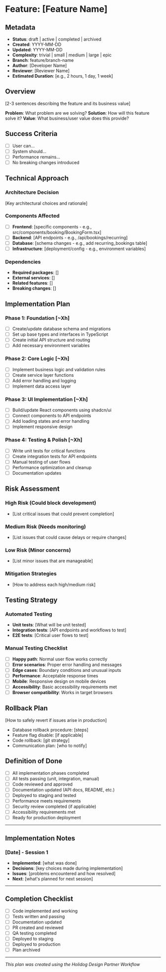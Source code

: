 # Feature: [Feature Name]

## Metadata
- **Status**: draft | active | completed | archived
- **Created**: YYYY-MM-DD
- **Updated**: YYYY-MM-DD
- **Complexity**: trivial | small | medium | large | epic
- **Branch**: feature/branch-name
- **Author**: [Developer Name]
- **Reviewer**: [Reviewer Name]
- **Estimated Duration**: [e.g., 2 hours, 1 day, 1 week]

## Overview
[2-3 sentences describing the feature and its business value]

**Problem**: What problem are we solving?
**Solution**: How will this feature solve it?
**Value**: What business/user value does this provide?

## Success Criteria
- [ ] User can...
- [ ] System should...
- [ ] Performance remains...
- [ ] No breaking changes introduced

## Technical Approach

### Architecture Decision
[Key architectural choices and rationale]

### Components Affected
- [ ] **Frontend**: [specific components - e.g., src/components/booking/BookingForm.tsx]
- [ ] **Backend**: [API endpoints - e.g., /api/bookings/recurring]
- [ ] **Database**: [schema changes - e.g., add recurring_bookings table]
- [ ] **Infrastructure**: [deployment/config - e.g., environment variables]

### Dependencies
- **Required packages**: []
- **External services**: []
- **Related features**: []
- **Breaking changes**: []

## Implementation Plan

### Phase 1: Foundation [~Xh]
- [ ] Create/update database schema and migrations
- [ ] Set up base types and interfaces in TypeScript
- [ ] Create initial API structure and routing
- [ ] Add necessary environment variables

### Phase 2: Core Logic [~Xh]
- [ ] Implement business logic and validation rules
- [ ] Create service layer functions
- [ ] Add error handling and logging
- [ ] Implement data access layer

### Phase 3: UI Implementation [~Xh]
- [ ] Build/update React components using shadcn/ui
- [ ] Connect components to API endpoints
- [ ] Add loading states and error handling
- [ ] Implement responsive design

### Phase 4: Testing & Polish [~Xh]
- [ ] Write unit tests for critical functions
- [ ] Create integration tests for API endpoints
- [ ] Manual testing of user flows
- [ ] Performance optimization and cleanup
- [ ] Documentation updates

## Risk Assessment

### High Risk (Could block development)
- [List critical issues that could prevent completion]

### Medium Risk (Needs monitoring)
- [List issues that could cause delays or require changes]

### Low Risk (Minor concerns)
- [List minor issues that are manageable]

### Mitigation Strategies
- [How to address each high/medium risk]

## Testing Strategy

### Automated Testing
- **Unit tests**: [What will be unit tested]
- **Integration tests**: [API endpoints and workflows to test]
- **E2E tests**: [Critical user flows to test]

### Manual Testing Checklist
- [ ] **Happy path**: Normal user flow works correctly
- [ ] **Error scenarios**: Proper error handling and messages
- [ ] **Edge cases**: Boundary conditions and unusual inputs
- [ ] **Performance**: Acceptable response times
- [ ] **Mobile**: Responsive design on mobile devices
- [ ] **Accessibility**: Basic accessibility requirements met
- [ ] **Browser compatibility**: Works in target browsers

## Rollback Plan
[How to safely revert if issues arise in production]
- Database rollback procedure: [steps]
- Feature flag disable: [if applicable]
- Code rollback: [git strategy]
- Communication plan: [who to notify]

## Definition of Done
- [ ] All implementation phases completed
- [ ] All tests passing (unit, integration, manual)
- [ ] Code reviewed and approved
- [ ] Documentation updated (API docs, README, etc.)
- [ ] Deployed to staging and tested
- [ ] Performance meets requirements
- [ ] Security review completed (if applicable)
- [ ] Accessibility requirements met
- [ ] Ready for production deployment

---

## Implementation Notes
<!-- Auto-updated by hooks during development -->

### [Date] - Session 1
- **Implemented**: [what was done]
- **Decisions**: [key choices made during implementation]
- **Issues**: [problems encountered and how resolved]
- **Next**: [what's planned for next session]

---

## Completion Checklist
- [ ] Code implemented and working
- [ ] Tests written and passing
- [ ] Documentation updated
- [ ] PR created and reviewed
- [ ] QA testing completed
- [ ] Deployed to staging
- [ ] Deployed to production
- [ ] Plan archived

---

*This plan was created using the Holidog Design Partner Workflow*